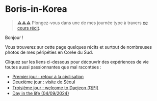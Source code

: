 # Boris-in-Korea

> ⚠⚠⚠
> Plongez-vous dans une de mes journée type à travers [ce cours récit](day-in-the-life.md).

Bonjour !

Vous trouverez sur cette page quelques récits et surtout de nombreuses photos de mes péripéties en Corée du Sud.

Cliquez sur les liens ci-dessous pour découvrir des expériences de vie toutes aussi passionnantes que mal racontées :

- [Premier jour : retour à la civilisation](premier-jour-retour-a-la-civilisation.md)
- [Deuxième jour : visite de Séoul](deuxieme-jour-visite-de-seoul.md)
- [Troisième jour : welcome to Daejeon (대전)](troisieme-jour-welcome-to-daejeon.md)
- [Day in the life (04/09/2024)](day-in-the-life.md)
<!--[Premier vrai resto Coréen](premier-vrai-resto-coreen.md)-->


<!--
## Divers :
- [Petit cours de Coréen]()
- 
- -->
